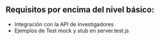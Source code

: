 ## Requisitos por encima del nivel básico:

* Integración con la API de investigadores
* Ejemplos de Test mock y stub en server.test.js
